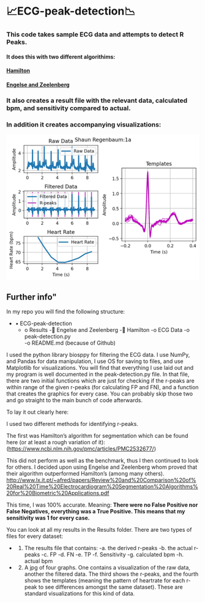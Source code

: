 # 📈ECG-peak-detection📉
### This code takes sample ECG data and attempts to detect R Peaks. 
#### It does this with two different algorithims:
#### [Hamilton](https://www.ncbi.nlm.nih.gov/pmc/articles/PMC2532677/)
#### [Engelse and Zeelenberg](http://www.lx.it.pt/~afred/papers/Review%20and%20Comparison%20of%20Real%20Time%20Electrocardiogram%20Segmentation%20Algorithms%20for%20Biometric%20Applications.pdf)

### It also creates a result file with the relevant data, calculated bpm, and sensitivity compared to actual.
### In addition it creates accompanying visualizations:
![Sample Visualization](https://github.com/Shaun-Regenbaum/ECG-peak-detection/blob/main/results/Engelse%20and%20Zeelenberg/graphics%201a.jpg?raw=true)

## Further info"
In my repo you will find the following structure:
- •	ECG-peak-detection
  - o	Results
   -	Engelse and Zeelenberg
   -	Hamilton
  -o	ECG Data
  -o	peak-detection.py	
  -o	README.md (because of Github)

I used the python library biosppy for filtering the ECG data. 
I use NumPy, and Pandas for data manipulation, I use OS for saving to files, and use Matplotlib for visualizations. 
You will find that everything I use laid out and my program is well documented in the peak-detection.py file. 
In that file, there are two initial functions which are just for checking if the r-peaks are within range of the given r-peaks (for calculating FP and FN), and a function that creates the graphics for every case. 
You can probably skip those two and go straight to the main bunch of code afterwards. 

To lay it out clearly here:

I used two different methods for identifying r-peaks.

The first was Hamilton’s algorithm for segmentation which can be found here (or at least a rough variation of it):
(https://www.ncbi.nlm.nih.gov/pmc/articles/PMC2532677/)

This did not perform as well as the benchmark, thus I then continued to look for others.
I decided upon using Engelse and Zeelenberg whom proved that their algorithm outperformed Hamilton’s (among many others).  
http://www.lx.it.pt/~afred/papers/Review%20and%20Comparison%20of%20Real%20Time%20Electrocardiogram%20Segmentation%20Algorithms%20for%20Biometric%20Applications.pdf

This time, I was 100% accurate. 
Meaning: **There were no False Positive nor False Negatives, everything was a True Positive. This means that my sensitivity was 1 for every case.** 




You can look at all my results in the Results folder. There are two types of files for every dataset:

- 1.	The results file that contains:
  -a.	the derived r-peaks 
  -b.	the actual r-peaks
  -c.	FP
  -d.	FN
  -e.	TP
  -f.	Sensitivity
  -g.	calculated bpm
  -h.	actual bpm 
- 2.	A jpg of four graphs. One contains a visualization of the raw data, another the filtered data. The third shows the r-peaks, and the fourth shows the templates (meaning the pattern of heartrate for each r-peak to see differences amongst the same dataset). These are standard visualizations for this kind of data.

